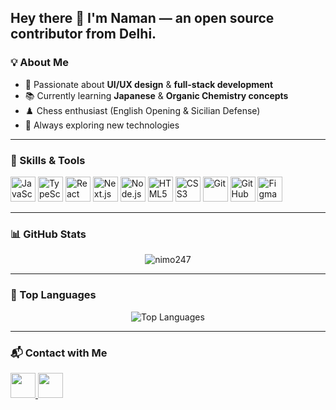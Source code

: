 ## Hey there 👋 I'm Naman — an open source contributor from Delhi.

### 💡 About Me
- 🎯 Passionate about **UI/UX design** & **full-stack development**
- 📚 Currently learning **Japanese** & **Organic Chemistry concepts**
- ♟️ Chess enthusiast (English Opening & Sicilian Defense)
- 🌱 Always exploring new technologies

---

### 🚀 Skills & Tools
<p align="left">
  <img src="https://cdn.jsdelivr.net/gh/devicons/devicon/icons/javascript/javascript-original.svg" alt="JavaScript" width="40"/>
  <img src="https://cdn.jsdelivr.net/gh/devicons/devicon/icons/typescript/typescript-original.svg" alt="TypeScript" width="40"/>
  <img src="https://cdn.jsdelivr.net/gh/devicons/devicon/icons/react/react-original.svg" alt="React" width="40"/>
  <img src="https://cdn.jsdelivr.net/gh/devicons/devicon/icons/nextjs/nextjs-original.svg" alt="Next.js" width="40"/>
  <img src="https://cdn.jsdelivr.net/gh/devicons/devicon/icons/nodejs/nodejs-original.svg" alt="Node.js" width="40"/>
  <img src="https://cdn.jsdelivr.net/gh/devicons/devicon/icons/html5/html5-original.svg" alt="HTML5" width="40"/>
  <img src="https://cdn.jsdelivr.net/gh/devicons/devicon/icons/css3/css3-original.svg" alt="CSS3" width="40"/>
  <img src="https://cdn.jsdelivr.net/gh/devicons/devicon/icons/git/git-original.svg" alt="Git" width="40"/>
  <img src="https://cdn.jsdelivr.net/gh/devicons/devicon/icons/github/github-original.svg" alt="GitHub" width="40"/>
  <img src="https://cdn.jsdelivr.net/gh/devicons/devicon/icons/figma/figma-original.svg" alt="Figma" width="40"/>
</p>

---

### 📊 GitHub Stats
<p align="center">
  <img src="https://github-readme-stats.vercel.app/api?username=nimo247&show_icons=true&locale=en&theme=tokyonight" alt="nimo247" />
</p>

---

### 📌 Top Languages
<p align="center">
  <img src="https://github-readme-stats.vercel.app/api/top-langs?username=nimo247&show_icons=true&locale=en&layout=compact&theme=tokyonight" alt="Top Languages" />
</p>

---

### 📬 Contact with Me
<p align="left">
  <a href="https://www.linkedin.com/in/naman-verma-a89a91239" target="_blank">
    <img src="https://cdn.jsdelivr.net/gh/devicons/devicon/icons/linkedin/linkedin-original.svg" width="40" height="40"/>
  </a>
  <a href="https://instagram.com/nimo247" target="_blank">
    <img src="https://upload.wikimedia.org/wikipedia/commons/a/a5/Instagram_icon.png" width="40" height="40"/>
  </a>
</p>
